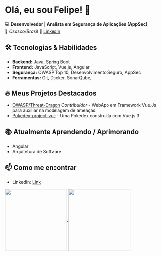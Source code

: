 # Olá, eu sou Felipe! 👋  

💻 **Desenvolvedor | Analista em Segurança de Aplicações (AppSec)**  
📍 *Osasco/Brasil*
📧 [LinkedIn](https://www.linkedin.com/in/felipe-costacurta-paruce/)

## 🛠️ Tecnologias & Habilidades  

- **Backend:** Java, Spring Boot  
- **Frontend:** JavaScript, Vue.js, Angular  
- **Segurança:** OWASP Top 10, Desenvolvimento Seguro, AppSec  
- **Ferramentas:** Git, Docker, SonarQube, 

## 🔥 Meus Projetos Destacados  

- [OWASP/Threat-Dragon](https://github.com/OWASP/threat-dragon) *Contribuídor* - WebApp em Framework Vue.Js para auxiliar na modelagem de ameaças.
- [Pokedex-project-vue](https://github.com/fparuce/pokedex-project-vue) - Uma Pokedex construída com Vue.js 3

## 📚 Atualmente Aprendendo / Aprimorando  

- Angular
- Arquitetura de Software 

## 📫 Como me encontrar  

- LinkedIn: [Link](https://www.linkedin.com/in/felipe-costacurta-paruce/)


<a href="https://github.com/anuraghazra/github-readme-stats">
  <img height=200 align="center" src="https://github-readme-stats.vercel.app/api?username=fparuce&theme=gotham&include_all_commits=true" />
</a>
<a href="https://github.com/anuraghazra/github-readme-stats">
  <img height=200 align="center" src="https://github-readme-stats.vercel.app/api/top-langs/?username=fparuce&layout=compact&theme=gotham&langs_count=8&card_width=320" />
</a>
